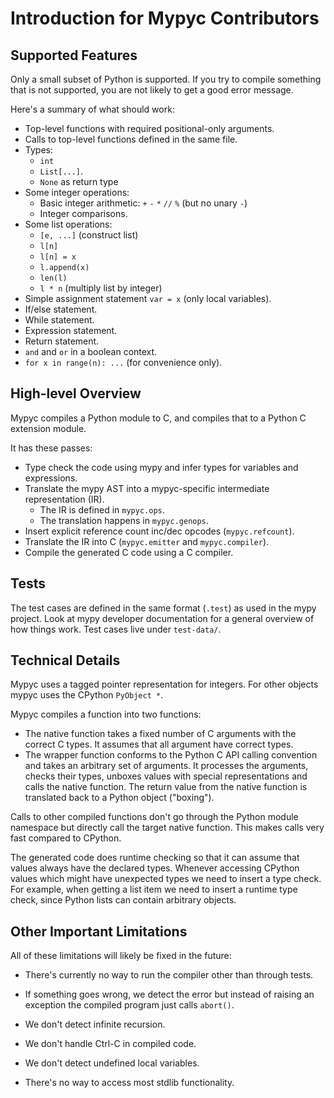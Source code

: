 # Introduction for Mypyc Contributors

## Supported Features

Only a small subset of Python is supported. If you try to compile
something that is not supported, you are not likely to get a good
error message.

Here's a summary of what should work:

* Top-level functions with required positional-only arguments.
* Calls to top-level functions defined in the same file.
* Types:
  * `int`
  * `List[...]`.
  * `None` as return type
* Some integer operations:
  * Basic integer arithmetic: `+` `-` `*` `//` `%` (but no unary `-`)
  * Integer comparisons.
* Some list operations:
  * `[e, ...]` (construct list)
  * `l[n]`
  * `l[n] = x`
  * `l.append(x)`
  * `len(l)`
  * `l * n` (multiply list by integer)
* Simple assignment statement `var = x` (only local variables).
* If/else statement.
* While statement.
* Expression statement.
* Return statement.
* `and` and `or` in a boolean context.
* `for x in range(n): ...` (for convenience only).

## High-level Overview

Mypyc compiles a Python module to C, and compiles that to a Python C
extension module.

It has these passes:

* Type check the code using mypy and infer types for variables and expressions.
* Translate the mypy AST into a mypyc-specific intermediate representation (IR).
  * The IR is defined in `mypyc.ops`.
  * The translation happens in `mypyc.genops`.
* Insert explicit reference count inc/dec opcodes (`mypyc.refcount`).
* Translate the IR into C (`mypyc.emitter` and `mypyc.compiler`).
* Compile the generated C code using a C compiler.

## Tests

The test cases are defined in the same format (`.test`) as used in the
mypy project. Look at mypy developer documentation for a general
overview of how things work.  Test cases live under `test-data/`.

## Technical Details

Mypyc uses a tagged pointer representation for integers. For other
objects mypyc uses the CPython `PyObject *`.

Mypyc compiles a function into two functions:

* The native function takes a fixed number of C arguments with the
  correct C types. It assumes that all argument have correct types.
* The wrapper function conforms to the Python C API calling convention
  and takes an arbitrary set of arguments. It processes the arguments,
  checks their types, unboxes values with special representations and
  calls the native function. The return value from the native function
  is translated back to a Python object ("boxing").

Calls to other compiled functions don't go through the Python module
namespace but directly call the target native function. This makes
calls very fast compared to CPython.

The generated code does runtime checking so that it can assume that
values always have the declared types. Whenever accessing CPython
values which might have unexpected types we need to insert a type
check. For example, when getting a list item we need to insert a
runtime type check, since Python lists can contain arbitrary objects.

## Other Important Limitations

All of these limitations will likely be fixed in the future:

* There's currently no way to run the compiler other than through
  tests.

* If something goes wrong, we detect the error but instead of
  raising an exception the compiled program just calls `abort()`.

* We don't detect infinite recursion.

* We don't handle Ctrl-C in compiled code.

* We don't detect undefined local variables.

* There's no way to access most stdlib functionality.
